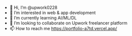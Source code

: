 - 👋 Hi, I’m @upwork0228
- 👀 I’m interested in web & app development
- 🌱 I’m currently learning AI/ML/DL
- 💞️ I’m looking to collaborate on Upwork freelancer platform
- 📫 How to reach me https://portfolio-a7td.vercel.app/

<!---
upwork0228/upwork0228 is a ✨ special ✨ repository because its `README.md` (this file) appears on your GitHub profile.
You can click the Preview link to take a look at your changes.
--->
